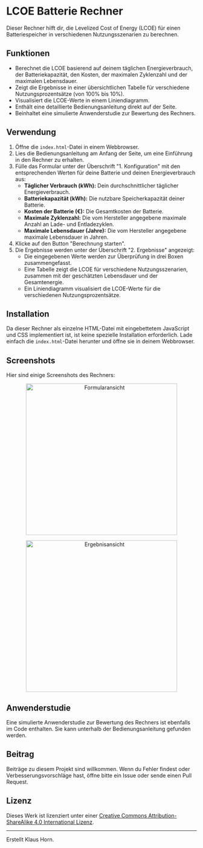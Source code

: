# LCOE Batterie Rechner

Dieser Rechner hilft dir, die Levelized Cost of Energy (LCOE) für einen Batteriespeicher in verschiedenen Nutzungsszenarien zu berechnen.

## Funktionen

* Berechnet die LCOE basierend auf deinem täglichen Energieverbrauch, der Batteriekapazität, den Kosten, der maximalen Zyklenzahl und der maximalen Lebensdauer.
* Zeigt die Ergebnisse in einer übersichtlichen Tabelle für verschiedene Nutzungsprozentsätze (von 100% bis 10%).
* Visualisiert die LCOE-Werte in einem Liniendiagramm.
* Enthält eine detaillierte Bedienungsanleitung direkt auf der Seite.
* Beinhaltet eine simulierte Anwenderstudie zur Bewertung des Rechners.

## Verwendung

1.  Öffne die `index.html`-Datei in einem Webbrowser.
2.  Lies die Bedienungsanleitung am Anfang der Seite, um eine Einführung in den Rechner zu erhalten.
3.  Fülle das Formular unter der Überschrift "1. Konfiguration" mit den entsprechenden Werten für deine Batterie und deinen Energieverbrauch aus:
    * **Täglicher Verbrauch (kWh):** Dein durchschnittlicher täglicher Energieverbrauch.
    * **Batteriekapazität (kWh):** Die nutzbare Speicherkapazität deiner Batterie.
    * **Kosten der Batterie (€):** Die Gesamtkosten der Batterie.
    * **Maximale Zyklenzahl:** Die vom Hersteller angegebene maximale Anzahl an Lade- und Entladezyklen.
    * **Maximale Lebensdauer (Jahre):** Die vom Hersteller angegebene maximale Lebensdauer in Jahren.
4.  Klicke auf den Button "Berechnung starten".
5.  Die Ergebnisse werden unter der Überschrift "2. Ergebnisse" angezeigt:
    * Die eingegebenen Werte werden zur Überprüfung in drei Boxen zusammengefasst.
    * Eine Tabelle zeigt die LCOE für verschiedene Nutzungsszenarien, zusammen mit der geschätzten Lebensdauer und der Gesamtenergie.
    * Ein Liniendiagramm visualisiert die LCOE-Werte für die verschiedenen Nutzungsprozentsätze.

## Installation

Da dieser Rechner als einzelne HTML-Datei mit eingebettetem JavaScript und CSS implementiert ist, ist keine spezielle Installation erforderlich. Lade einfach die `index.html`-Datei herunter und öffne sie in deinem Webbrowser.

## Screenshots

Hier sind einige Screenshots des Rechners:

<p align="center">
  <img src="image_19435a.png" alt="Formularansicht" width="400">
</p>

<p align="center">
  <img src="image_193ff5.png" alt="Ergebnisansicht" width="400">
</p>

## Anwenderstudie

Eine simulierte Anwenderstudie zur Bewertung des Rechners ist ebenfalls im Code enthalten. Sie kann unterhalb der Bedienungsanleitung gefunden werden.

## Beitrag

Beiträge zu diesem Projekt sind willkommen. Wenn du Fehler findest oder Verbesserungsvorschläge hast, öffne bitte ein Issue oder sende einen Pull Request.

## Lizenz

Dieses Werk ist lizenziert unter einer [Creative Commons Attribution-ShareAlike 4.0 International Lizenz](https://creativecommons.org/licenses/by-sa/4.0/).

---

Erstellt Klaus Horn.
